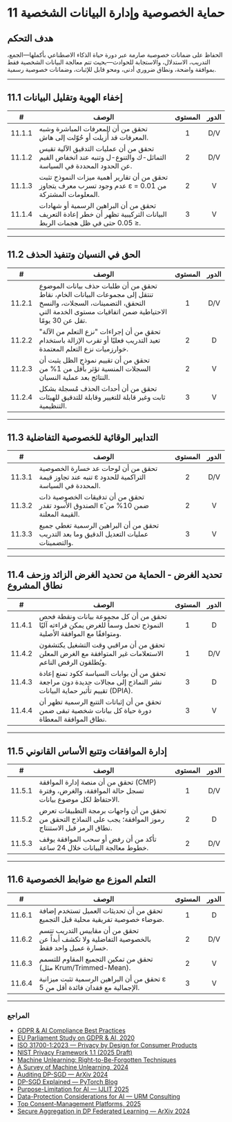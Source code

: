 # 11 حماية الخصوصية وإدارة البيانات الشخصية

## هدف التحكم

الحفاظ على ضمانات خصوصية صارمة عبر دورة حياة الذكاء الاصطناعي بأكملها—الجمع، التدريب، الاستدلال، والاستجابة للحوادث—بحيث تتم معالجة البيانات الشخصية فقط بموافقة واضحة، ونطاق ضروري أدنى، ومحو قابل للإثبات، وضمانات خصوصية رسمية.

---

## 11.1 إخفاء الهوية وتقليل البيانات

|   #    | الوصف                                                                                                            | المستوى | الدور |
| :----: | ---------------------------------------------------------------------------------------------------------------- | :-----: | :---: |
| 11.1.1 | تحقق من أن المعرفات المباشرة وشبه المعرفات قد أُزيلت أو حُوّلت إلى هاش.                                          |    1    |  D/V  |
| 11.1.2 | تحقق من أن عمليات التدقيق الآلية تقيس التماثل-ك والتنوع-ل وتنبه عند انخفاض القيم عن الحدود المحددة في السياسة.   |    2    |  D/V  |
| 11.1.3 | تحقق من أن تقارير أهمية ميزات النموذج تثبت عدم وجود تسرب معرف يتجاوز ε = 0.01 من المعلومات المشتركة.             |    2    |   V   |
| 11.1.4 | تحقق من أن البراهين الرسمية أو شهادات البيانات التركيبية تظهر أن خطر إعادة التعريف ≤ 0.05 حتى في ظل هجمات الربط. |    3    |   V   |

---

## 11.2 الحق في النسيان وتنفيذ الحذف

|   #    | الوصف                                                                                                                                                                    | المستوى | الدور |
| :----: | ------------------------------------------------------------------------------------------------------------------------------------------------------------------------ | :-----: | :---: |
| 11.2.1 | تحقق من أن طلبات حذف بيانات الموضوع تنتقل إلى مجموعات البيانات الخام، نقاط التحقق، التضمينات، السجلات، والنسخ الاحتياطية ضمن اتفاقيات مستوى الخدمة التي تقل عن 30 يومًا. |    1    |  D/V  |
| 11.2.2 | تحقق من أن إجراءات "نزع التعلم من الآلة" تعيد التدريب فعليًا أو تقرب الإزالة باستخدام خوارزميات نزع التعلم المعتمدة.                                                     |    2    |   D   |
| 11.2.3 | تحقق من أن تقييم نموذج الظل يثبت أن السجلات المنسية تؤثر بأقل من 1% من النتائج بعد عملية النسيان.                                                                        |    2    |   V   |
| 11.2.4 | تحقق من أن أحداث الحذف مُسجلة بشكل ثابت وغير قابلة للتغيير وقابلة للتدقيق للهيئات التنظيمية.                                                                             |    3    |   V   |

---

## 11.3 التدابير الوقائية للخصوصية التفاضلية

|   #    | الوصف                                                                                         | المستوى | الدور |
| :----: | --------------------------------------------------------------------------------------------- | :-----: | :---: |
| 11.3.1 | تحقق من أن لوحات عد خسارة الخصوصية تنبه عند تجاوز قيمة ε التراكمية للحدود المحددة في السياسة. |    2    |  D/V  |
| 11.3.2 | تحقق من أن تدقيقات الخصوصية ذات الصندوق الأسود تقدر ε̂ ضمن 10% من القيمة المعلنة.             |    2    |   V   |
| 11.3.3 | تحقق من أن البراهين الرسمية تغطي جميع عمليات التعديل الدقيق وما بعد التدريب والتضمينات.       |    3    |   V   |

---

## 11.4 تحديد الغرض - الحماية من تحديد الغرض الزائد وزحف نطاق المشروع

|   #    | الوصف                                                                                                                | المستوى | الدور |
| :----: | -------------------------------------------------------------------------------------------------------------------- | :-----: | :---: |
| 11.4.1 | تحقق من أن كل مجموعة بيانات ونقطة فحص النموذج تحمل وسماً للغرض يمكن قراءته آليًا ومتوافقًا مع الموافقة الأصلية.      |    1    |   D   |
| 11.4.2 | تحقق من أن مراقبي وقت التشغيل يكتشفون الاستعلامات غير المتوافقة مع الغرض المعلن ويُطلقون الرفض الناعم.               |    1    |  D/V  |
| 11.4.3 | تحقق من أن بوابات السياسة ككود تمنع إعادة نشر النماذج إلى مجالات جديدة دون مراجعة تقييم تأثير حماية البيانات (DPIA). |    3    |   D   |
| 11.4.4 | تحقق من أن إثباتات التتبع الرسمية تظهر أن دورة حياة كل بيانات شخصية تبقى ضمن نطاق الموافقة المعطاة.                  |    3    |   V   |

---

## 11.5 إدارة الموافقات وتتبع الأساس القانوني

|   #    | الوصف                                                                                                     | المستوى | الدور |
| :----: | --------------------------------------------------------------------------------------------------------- | :-----: | :---: |
| 11.5.1 | تحقق من أن منصة إدارة الموافقة (CMP) تسجل حالة الموافقة، والغرض، وفترة الاحتفاظ لكل موضوع بيانات.         |    1    |  D/V  |
| 11.5.2 | تحقق من أن واجهات برمجة التطبيقات تعرض رموز الموافقة؛ يجب على النماذج التحقق من نطاق الرمز قبل الاستنتاج. |    2    |   D   |
| 11.5.3 | تأكد من أن رفض أو سحب الموافقة يوقف خطوط معالجة البيانات خلال 24 ساعة.                                    |    2    |  D/V  |

---

## 11.6 التعلم الموزع مع ضوابط الخصوصية

|   #    | الوصف                                                                                     | المستوى | الدور |
| :----: | ----------------------------------------------------------------------------------------- | :-----: | :---: |
| 11.6.1 | تحقق من أن تحديثات العميل تستخدم إضافة ضوضاء خصوصية تفريقية محلية قبل التجميع.            |    1    |   D   |
| 11.6.2 | تحقق من أن مقاييس التدريب تتسم بالخصوصية التفاضلية ولا تكشف أبداً عن خسارة عميل واحد فقط. |    2    |  D/V  |
| 11.6.3 | تحقق من تمكين التجميع المقاوم للتسمم (مثل Krum/Trimmed-Mean).                             |    2    |   V   |
| 11.6.4 | تحقق من أن البراهين الرسمية تثبت ميزانية ε الإجمالية مع فقدان فائدة أقل من 5.             |    3    |   V   |

---

### المراجع

* [GDPR & AI Compliance Best Practices](https://www.exabeam.com/explainers/gdpr-compliance/the-intersection-of-gdpr-and-ai-and-6-compliance-best-practices/)
* [EU Parliament Study on GDPR & AI, 2020](https://www.europarl.europa.eu/RegData/etudes/STUD/2020/641530/EPRS_STU%282020%29641530_EN.pdf)
* [ISO 31700-1:2023 — Privacy by Design for Consumer Products](https://www.iso.org/standard/84977.html)
* [NIST Privacy Framework 1.1 (2025 Draft)](https://www.nist.gov/privacy-framework)
* [Machine Unlearning: Right-to-Be-Forgotten Techniques](https://www.kaggle.com/code/tamlhp/machine-unlearning-the-right-to-be-forgotten)
* [A Survey of Machine Unlearning, 2024](https://arxiv.org/html/2209.02299v6)
* [Auditing DP-SGD — ArXiv 2024](https://arxiv.org/html/2405.14106v4)
* [DP-SGD Explained — PyTorch Blog](https://medium.com/pytorch/differential-privacy-series-part-1-dp-sgd-algorithm-explained-12512c3959a3)
* [Purpose-Limitation for AI — IJLIT 2025](https://academic.oup.com/ijlit/article/doi/10.1093/ijlit/eaaf003/8121663)
* [Data-Protection Considerations for AI — URM Consulting](https://www.urmconsulting.com/blog/data-protection-considerations-for-artificial-intelligence-ai)
* [Top Consent-Management Platforms, 2025](https://www.enzuzo.com/blog/best-consent-management-platforms)
* [Secure Aggregation in DP Federated Learning — ArXiv 2024](https://arxiv.org/abs/2407.19286)

